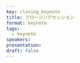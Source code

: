 ```yaml
---
key: closing_keynote
title: クロージングセッション
format: keynote
tags:
  - keynote
speakers:
presentation: 
draft: false
---
```

